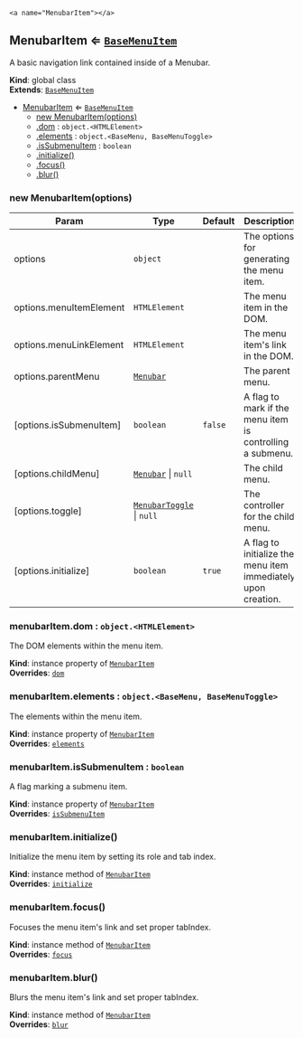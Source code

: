 
    <a name="MenubarItem"></a>

## MenubarItem ⇐ [<code>BaseMenuItem</code>](#BaseMenuItem)
A basic navigation link contained inside of a Menubar.

**Kind**: global class  
**Extends**: [<code>BaseMenuItem</code>](#BaseMenuItem)  

* [MenubarItem](#MenubarItem) ⇐ [<code>BaseMenuItem</code>](#BaseMenuItem)
    * [new MenubarItem(options)](#new_MenubarItem_new)
    * [.dom](#BaseMenuItem+dom) : <code>object.&lt;HTMLElement&gt;</code>
    * [.elements](#BaseMenuItem+elements) : <code>object.&lt;BaseMenu, BaseMenuToggle&gt;</code>
    * [.isSubmenuItem](#BaseMenuItem+isSubmenuItem) : <code>boolean</code>
    * [.initialize()](#MenubarItem+initialize)
    * [.focus()](#MenubarItem+focus)
    * [.blur()](#MenubarItem+blur)

<a name="new_MenubarItem_new"></a>

### new MenubarItem(options)

| Param | Type | Default | Description |
| --- | --- | --- | --- |
| options | <code>object</code> |  | The options for generating the menu item. |
| options.menuItemElement | <code>HTMLElement</code> |  | The menu item in the DOM. |
| options.menuLinkElement | <code>HTMLElement</code> |  | The menu item's link in the DOM. |
| options.parentMenu | [<code>Menubar</code>](#Menubar) |  | The parent menu. |
| [options.isSubmenuItem] | <code>boolean</code> | <code>false</code> | A flag to mark if the menu item is controlling a submenu. |
| [options.childMenu] | [<code>Menubar</code>](#Menubar) \| <code>null</code> | <code></code> | The child menu. |
| [options.toggle] | [<code>MenubarToggle</code>](#MenubarToggle) \| <code>null</code> | <code></code> | The controller for the child menu. |
| [options.initialize] | <code>boolean</code> | <code>true</code> | A flag to initialize the menu item immediately upon creation. |

<a name="BaseMenuItem+dom"></a>

### menubarItem.dom : <code>object.&lt;HTMLElement&gt;</code>
The DOM elements within the menu item.

**Kind**: instance property of [<code>MenubarItem</code>](#MenubarItem)  
**Overrides**: [<code>dom</code>](#BaseMenuItem+dom)  
<a name="BaseMenuItem+elements"></a>

### menubarItem.elements : <code>object.&lt;BaseMenu, BaseMenuToggle&gt;</code>
The elements within the menu item.

**Kind**: instance property of [<code>MenubarItem</code>](#MenubarItem)  
**Overrides**: [<code>elements</code>](#BaseMenuItem+elements)  
<a name="BaseMenuItem+isSubmenuItem"></a>

### menubarItem.isSubmenuItem : <code>boolean</code>
A flag marking a submenu item.

**Kind**: instance property of [<code>MenubarItem</code>](#MenubarItem)  
**Overrides**: [<code>isSubmenuItem</code>](#BaseMenuItem+isSubmenuItem)  
<a name="MenubarItem+initialize"></a>

### menubarItem.initialize()
Initialize the menu item by setting its role and tab index.

**Kind**: instance method of [<code>MenubarItem</code>](#MenubarItem)  
**Overrides**: [<code>initialize</code>](#BaseMenuItem+initialize)  
<a name="MenubarItem+focus"></a>

### menubarItem.focus()
Focuses the menu item's link and set proper tabIndex.

**Kind**: instance method of [<code>MenubarItem</code>](#MenubarItem)  
**Overrides**: [<code>focus</code>](#BaseMenuItem+focus)  
<a name="MenubarItem+blur"></a>

### menubarItem.blur()
Blurs the menu item's link and set proper tabIndex.

**Kind**: instance method of [<code>MenubarItem</code>](#MenubarItem)  
**Overrides**: [<code>blur</code>](#BaseMenuItem+blur)  
  